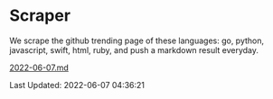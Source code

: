 # Scraper

We scrape the github trending page of these languages: go, python, javascript, swift, html, ruby, and push a markdown result everyday.

[2022-06-07.md](https://github.com/henson/Scraper/blob/master/2022-06-07.md)

Last Updated: 2022-06-07 04:36:21